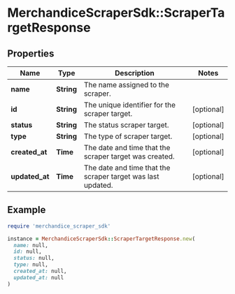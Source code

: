 # MerchandiceScraperSdk::ScraperTargetResponse

## Properties

| Name | Type | Description | Notes |
| ---- | ---- | ----------- | ----- |
| **name** | **String** | The name assigned to the scraper. |  |
| **id** | **String** | The unique identifier for the scraper target. | [optional] |
| **status** | **String** | The status scraper target. | [optional] |
| **type** | **String** | The type of scraper target. | [optional] |
| **created_at** | **Time** | The date and time that the scraper target was created. | [optional] |
| **updated_at** | **Time** | The date and time that the scraper target was last updated. | [optional] |

## Example

```ruby
require 'merchandice_scraper_sdk'

instance = MerchandiceScraperSdk::ScraperTargetResponse.new(
  name: null,
  id: null,
  status: null,
  type: null,
  created_at: null,
  updated_at: null
)
```

